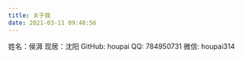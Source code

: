 ```yaml
---
title: 关于我
date: 2021-03-11 09:48:56
---
```

<!--more-->

姓名：侯湃
现居：沈阳
GitHub: houpai
QQ: 784950731
微信: houpai314



